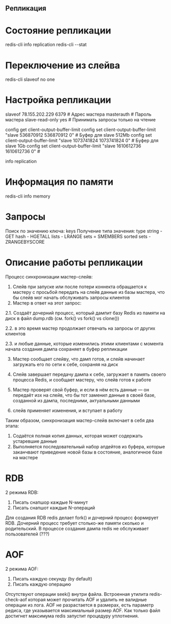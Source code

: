 ## Репликация

# Состояние репликации
redis-cli info replication
redis-cli --stat

# Переключение из слейва
redis-cli slaveof no one

# Настройка репликации

slaveof 78.155.202.229 6379  # Адрес мастера
masterauth <pwd of master>   # Пароль мастера
slave-read-only yes          # Принимать запросы только на чтение

config get client-output-buffer-limit
config set client-output-buffer-limit "slave 536870912 536870912 0"   # Буфер для slave 512Mb
config set client-output-buffer-limit "slave 1073741824 1073741824 0" # Буфер для slave 1Gb
config set client-output-buffer-limit "slave 1610612736 1610612736 0" # 

info replication

# Информация по памяти
redis-cli info memory

# Запросы
Поиск по значению ключа: keys *<value>*
Получение типа значения: type <key>
string - GET <key>
hash - HGETALL <key>
lists - LRANGE <key> <start> <end>
sets = SMEMBERS <key>
sorted sets - ZRANGEBYSCORE <key> <min> <max>

# Описание работы репликации
Процесс синхронизации мастер-слейв:
1. Слейв при запуске или после потери коннекта обращается к мастеру с просьбой передать на слейв данные из базы мастера, что бы слейв мог начать обслуживать запросы клиентов
2. Мастер в ответ на этот запрос:

2.1. Создаёт дочерний процесс, который дампит базу Redis из памяти на диск в файл dump.rdb (см. fork() vs fork() vs clone())

2.2. в это время мастер продолжает отвечать на запросы от других клиентов

2.3. и любые данные, которые изменились этими клиентами с момента начала создания дампа сохраняет в буфер репликации

3. Мастер сообщает слейву, что дамп готов, и слейв начинает загружать его по сети к себе, сохраняя на диск

4. Слейв завершает передачу дампа к себе, загружает в память своего процесса Redis, и сообщает мастеру, что слейв готов к работе

5. Мастер проверят свой буфер, и если в нём есть данные — он передаёт изх на слейв, что бы тот заменил данные в своей базе, созданной из дампа, последними, актуальными данными

6. слейв применяет изменения, и вступает в работу

Таким образом, синхронизация мастер-слейв включает в себя два этапа:

1. Содаётся полная копия данных, которая может содержать устаревшие данные
2. Выполняется последовательный набор апдейтов из буфера, которые заканчвают приведение новой базы в состояние, аналогичное базе на мастере

# RDB
2 режима RDB:
1. Писать снапшор каждые N-минут
2. Писать снапшот каждые N-операций

Для создания RDB redis делает fork() и дочерний процесс формирует RDB. Дочерний процесс требует столько-же памяти сколько и родительский.
В процессе создания дампа redis не обслуживает пользователей (???)

# AOF
2 режима AOF:
1. Писать каждую секунду (by default)
2. Писать каждую операцию

Отсутствуют операции seek() внутри файла.
Встроенная утилита redis-check-aof которая может прочитать AOF и удалить не валидные операции из лога.
AOF не разрастается в размерах, есть параметр редиса, где указывается максимальный размер AOF. Как только файл достигнет максимума redis запустит процедуру уплотнения.

